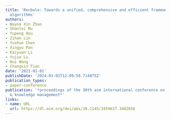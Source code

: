 ```yaml
---
title: 'Recbole: Towards a unified, comprehensive and efficient framework for recommendation
  algorithms'
authors:
- Wayne Xin Zhao
- Shanlei Mu
- Yupeng Hou
- Zihan Lin
- Yushuo Chen
- Xingyu Pan
- Kaiyuan Li
- Yujie Lu
- Hui Wang
- Changxin Tian
date: '2021-01-01'
publishDate: '2024-03-01T12:09:50.714875Z'
publication_types:
- paper-conference
publication: '*proceedings of the 30th acm international conference on information
  & knowledge management*'
links:
- name: URL
  url: https://dl.acm.org/doi/abs/10.1145/3459637.3482016
---
```

